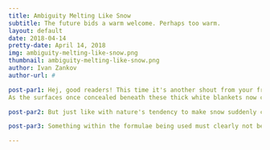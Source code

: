 ```yaml
---
title: Ambiguity Melting Like Snow
subtitle: The future bids a warm welcome. Perhaps too warm.
layout: default
date: 2018-04-14
pretty-date: April 14, 2018
img: ambiguity-melting-like-snow.png
thumbnail: ambiguity-melting-like-snow.png
author: Ivan Zankov
author-url: #

post-par1: Hej, good readers! This time it's another shout from your friendly neighborhood thermal team! My name is Ivan and when I am not working on BEXUS Thermal, I am on the watch for the Swedish spring approaching. The snow outside is melting quite quickly now - maybe spring will arrive in Kiruna by end of April, who knows?
As the surfaces once concealed beneath these thick white blankets now come more into view, so too do our answers to the temperatures we can expect to see throughout the different elements of our experiment!

post-par2: But just like with nature's tendency to make snow suddenly come back harshly for brief periods when one thinks winter is finally over, so too can cascading errors in calculations derail entire section analyses on paper and in LaTex! For example, while equations for how sunlight heats up our aluminum cover when nothing shields it seem to make sense - temperatures neither too high nor too low from what could be expected (at least in the stratosphere), the results become dramatically higher, if not impossibly hot (well over 100 Celsius) for the aluminum when it is protected beneath a canvas cloth draped over the experiment's gondola frame. The shielding actually gets much hotter than the material responsible for protecting it from incoming radiation!

post-par3: Something within the formulae being used must clearly not be adding up and this is expected to be resolved really soon! Once this matter is cleared up, then the numerical results will be (hopefully) comparable to the ones gained in the coming weeks from finite element simulations done on our experiment's CAD model (courtesy of our mechanical team).

---
```

